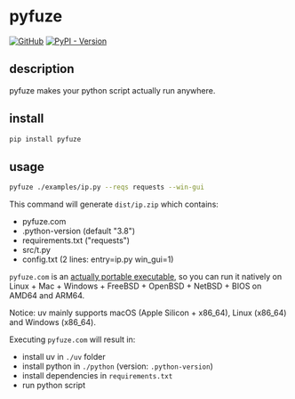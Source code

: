 # pyfuze

[![GitHub](https://img.shields.io/badge/GitHub-5c5c5c)](https://github.com/TanixLu/pyfuze)
[![PyPI - Version](https://img.shields.io/pypi/v/pyfuze)](https://pypi.org/project/pyfuze/)

## description

pyfuze makes your python script actually run anywhere.

## install

```bash
pip install pyfuze
```

## usage

```bash
pyfuze ./examples/ip.py --reqs requests --win-gui
```

This command will generate `dist/ip.zip` which contains:

- pyfuze.com
- .python-version (default "3.8")
- requirements.txt ("requests")
- src/t.py
- config.txt (2 lines: entry=ip.py win_gui=1)

`pyfuze.com` is an [actually portable executable](https://justine.lol/ape.html), so you can run it natively on Linux + Mac + Windows + FreeBSD + OpenBSD + NetBSD + BIOS on AMD64 and ARM64.

Notice: uv mainly supports macOS (Apple Silicon + x86_64), Linux (x86_64) and Windows (x86_64).

Executing `pyfuze.com` will result in:

- install uv in `./uv` folder
- install python in `./python` (version: `.python-version`)
- install dependencies in `requirements.txt`
- run python script
